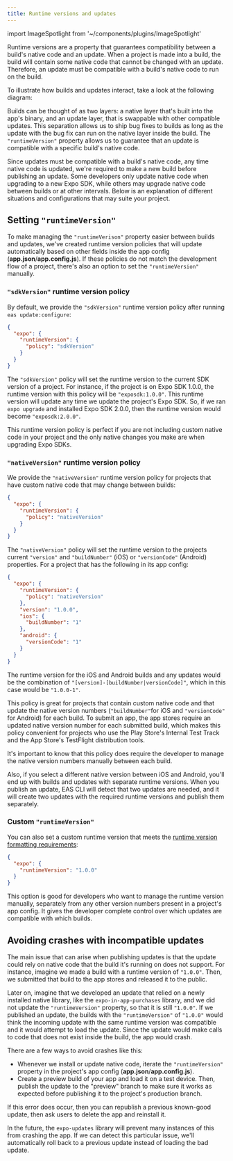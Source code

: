 ```yaml
---
title: Runtime versions and updates
---
```


import ImageSpotlight from '~/components/plugins/ImageSpotlight'

Runtime versions are a property that guarantees compatibility between a build's native code and an update. When a project is made into a build, the build will contain some native code that cannot be changed with an update. Therefore, an update must be compatible with a build's native code to run on the build.

To illustrate how builds and updates interact, take a look at the following diagram:

<ImageSpotlight alt="Native and update layers diagram" src="/static/images/eas-update/layers.png" />

Builds can be thought of as two layers: a native layer that's built into the app's binary, and an update layer, that is swappable with other compatible updates. This separation allows us to ship bug fixes to builds as long as the update with the bug fix can run on the native layer inside the build. The `"runtimeVersion"` property allows us to guarantee that an update is compatible with a specific build's native code.

Since updates must be compatible with a build's native code, any time native code is updated, we're required to make a new build before publishing an update. Some developers only update native code when upgrading to a new Expo SDK, while others may upgrade native code between builds or at other intervals. Below is an explanation of different situations and configurations that may suite your project.

## Setting `"runtimeVersion"`

To make managing the `"runtimeVerison"` property easier between builds and updates, we've created runtime version policies that will update automatically based on other fields inside the app config (**app.json**/**app.config.js**). If these policies do not match the development flow of a project, there's also an option to set the `"runtimeVersion"` manually.

### `"sdkVersion"` runtime version policy

By default, we provide the `"sdkVersion"` runtime version policy after running `eas update:configure`:

```json
{
  "expo": {
    "runtimeVersion": {
      "policy": "sdkVersion"
    }
  }
}
```

The `"sdkVersion"` policy will set the runtime version to the current SDK version of a project. For instance, if the project is on Expo SDK 1.0.0, the runtime version with this policy will be `"exposdk:1.0.0"`. This runtime version will update any time we update the project's Expo SDK. So, if we ran `expo upgrade` and installed Expo SDK 2.0.0, then the runtime version would become `"exposdk:2.0.0"`.

This runtime version policy is perfect if you are not including custom native code in your project and the only native changes you make are when upgrading Expo SDKs.

### `"nativeVersion"` runtime version policy

We provide the `"nativeVersion"` runtime version policy for projects that have custom native code that may change between builds:

```json
{
  "expo": {
    "runtimeVersion": {
      "policy": "nativeVersion"
    }
  }
}
```

The `"nativeVersion"` policy will set the runtime version to the projects current `"version"` and `"buildNumber"` (iOS) or `"versionCode"` (Android) properties. For a project that has the following in its app config:

```json
{
  "expo": {
    "runtimeVersion": {
      "policy": "nativeVersion"
    },
    "version": "1.0.0",
    "ios": {
      "buildNumber": "1"
    },
    "android": {
      "versionCode": "1"
    }
  }
}
```

The runtime version for the iOS and Android builds and any updates would be the combination of `"[version]-[buildNumber|versionCode]"`, which in this case would be `"1.0.0-1"`.

This policy is great for projects that contain custom native code and that update the native version numbers (`"buildNumber"`for iOS and `"versionCode"` for Android) for each build. To submit an app, the app stores require an updated native version number for each submitted build, which makes this policy convenient for projects who use the Play Store's Internal Test Track and the App Store's TestFlight distribution tools.

It's important to know that this policy does require the developer to manage the native version numbers manually between each build.

Also, if you select a different native version between iOS and Android, you'll end up with builds and updates with separate runtime versions. When you publish an update, EAS CLI will detect that two updates are needed, and it will create two updates with the required runtime versions and publish them separately.

### Custom `"runtimeVersion"`

You can also set a custom runtime version that meets the [runtime version formatting requirements](/versions/latest/config/app/#runtimeversion):

```json
{
  "expo": {
    "runtimeVersion": "1.0.0"
  }
}
```

This option is good for developers who want to manage the runtime version manually, separately from any other version numbers present in a project's app config. It gives the developer complete control over which updates are compatible with which builds.

## Avoiding crashes with incompatible updates

The main issue that can arise when publishing updates is that the update could rely on native code that the build it's running on does not support. For instance, imagine we made a build with a runtime version of `"1.0.0"`. Then, we submitted that build to the app stores and released it to the public.

Later on, imagine that we developed an update that relied on a newly installed native library, like the `expo-in-app-purchases` library, and we did not update the `"runtimeVersion"` property, so that it is still `"1.0.0"`. If we published an update, the builds with the `"runtimeVersion"` of `"1.0.0"` would think the incoming update with the same runtime version was compatible and it would attempt to load the update. Since the update would make calls to code that does not exist inside the build, the app would crash.

There are a few ways to avoid crashes like this:

- Whenever we install or update native code, iterate the `"runtimeVersion"` property in the project's app config (**app.json**/**app.config.js**).
- Create a preview build of your app and load it on a test device. Then, publish the update to the "preview" branch to make sure it works as expected before publishing it to the project's production branch.

If this error does occur, then you can republish a previous known-good update, then ask users to delete the app and reinstall it.

In the future, the `expo-updates` library will prevent many instances of this from crashing the app. If we can detect this particular issue, we'll automatically roll back to a previous update instead of loading the bad update.
